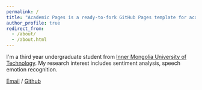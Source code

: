 ```yaml
---
permalink: /
title: "Academic Pages is a ready-to-fork GitHub Pages template for academic personal websites"
author_profile: true
redirect_from: 
  - /about/
  - /about.html
---
```


I'm a third year undergraduate student from [Inner Mongolia University of Technology]([https://www.imut.edu.cn/]). My research interest includes sentiment analysis, speech emotion recognition.

[Email](mailto:20221100133@stu.pku.edu.cn) / [Github](https://github.com/perpetual-pj/YuanShuai.github.io) 
